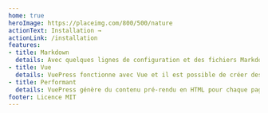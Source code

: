 ```yaml
---
home: true
heroImage: https://placeimg.com/800/500/nature
actionText: Installation →
actionLink: /installation
features:
- title: Markdown
  details: Avec quelques lignes de configuration et des fichiers Markdown, vous vous concentrez sur le contenu de votre documentation.
- title: Vue
  details: VuePress fonctionne avec Vue et il est possible de créer des composants Vue pour répondre à un besoin spécifique.
- title: Performant
  details: VuePress génère du contenu pré-rendu en HTML pour chaque page et fonctionne comme une single page application dès que la première page est chargée.
footer: Licence MIT
---
```


